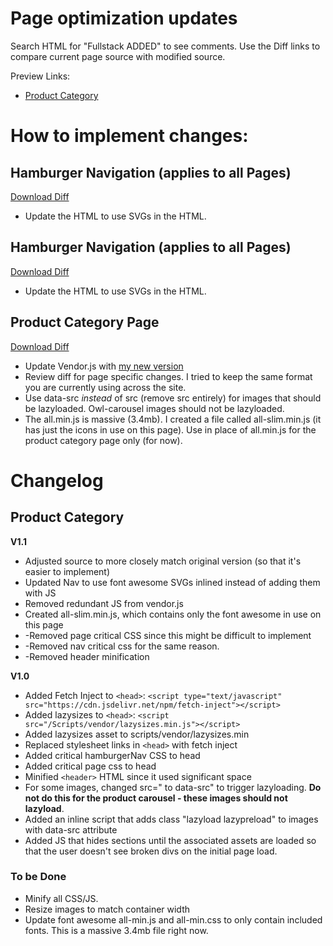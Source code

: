 # Page optimization updates
Search HTML for "Fullstack ADDED" to see comments. Use the Diff links to compare current page source with modified source.

Preview Links:
* [Product Category](https://amazing-lichterman-dfb889.netlify.com/product-category-page.html)

# How to implement changes:

## Hamburger Navigation (applies to all Pages)
[Download Diff](https://www.diffchecker.com:46997/CzqNsgIK)
* Update the HTML to use SVGs in the HTML.

## Hamburger Navigation (applies to all Pages)
[Download Diff](https://www.diffchecker.com/XQikUB2w)
* Update the HTML to use SVGs in the HTML.

## Product Category Page
[Download Diff](https://www.diffchecker.com/XqNB5NX7)
* Update Vendor.js with [my new version](/Scripts/vendor.js)
* Review diff for page specific changes. I tried to keep the same format you are currently using across the site.
* Use data-src *instead* of src (remove src entirely) for images that should be lazyloaded. Owl-carousel images should not be lazyloaded.
* The all.min.js is massive (3.4mb). I created a file called all-slim.min.js (it has just the icons in use on this page). Use in place of all.min.js for the product category page only (for now).


# Changelog

## Product Category
**V1.1**
* Adjusted source to more closely match original version (so that it's easier to implement)
* Updated Nav to use font awesome SVGs inlined instead of adding them with JS
* Removed redundant JS from vendor.js
* Created all-slim.min.js, which contains only the font awesome in use on this page
* -Removed page critical CSS since this might be difficult to implement
* -Removed nav critical css for the same reason.
* -Removed header minification

**V1.0**
* Added Fetch Inject to `<head>`: `<script type="text/javascript" src="https://cdn.jsdelivr.net/npm/fetch-inject"></script>`
* Added lazysizes to `<head>`: `<script src="/Scripts/vendor/lazysizes.min.js"></script>`
* Added lazysizes asset to scripts/vendor/lazysizes.min
* Replaced stylesheet links in `<head>` with fetch inject
* Added critical hamburgerNav CSS to head
* Added critical page css to head
* Minified `<header>` HTML since it used significant space
* For some images, changed src=" to data-src" to trigger lazyloading. **Do not do this for the product carousel - these images should not lazyload**.
* Added an inline script that adds class "lazyload lazypreload" to images with data-src attribute
* Added JS that hides sections until the associated assets are loaded so that the user doesn't see broken divs on the initial page load.

### To be Done
* Minify all CSS/JS.
* Resize images to match container width
* Update font awesome all-min.js and all-min.css to only contain included fonts. This is a massive 3.4mb file right now.
